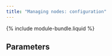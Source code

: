 ```yaml
---
title: "Managing nodes: configuration"
---
```


{% include module-bundle.liquid %}

## Parameters

<!-- SCHEMA -->
